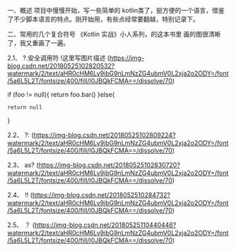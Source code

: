 一、概述
项目中慢慢开始，写一些简单的 kotlin类了，挺方便的一个语言，借鉴了不少脚本语言的特点。刚开始用，有些点经常要翻越，特别记录下。

二、常用的几个复合符号
《Kotlin 实战》小人系列，的这本书里 画的图很清晰了，我又重画了一遍。

2.1、 ?.安全调用符
!这里写图片描述
(https://img-blog.csdn.net/20180525102820532?watermark/2/text/aHR0cHM6Ly9ibG9nLmNzZG4ubmV0L2xja2o2ODY=/font/5a6L5L2T/fontsize/400/fill/I0JBQkFCMA==/dissolve/70)

if (foo != null){
    return foo.bar()
}else{

    return null
}

2.2、 ?:
(https://img-blog.csdn.net/20180525102809224?watermark/2/text/aHR0cHM6Ly9ibG9nLmNzZG4ubmV0L2xja2o2ODY=/font/5a6L5L2T/fontsize/400/fill/I0JBQkFCMA==/dissolve/70)

2.3、 as?
(https://img-blog.csdn.net/20180525102830720?watermark/2/text/aHR0cHM6Ly9ibG9nLmNzZG4ubmV0L2xja2o2ODY=/font/5a6L5L2T/fontsize/400/fill/I0JBQkFCMA==/dissolve/70)

2.4、 !!
(https://img-blog.csdn.net/2018052510284732?watermark/2/text/aHR0cHM6Ly9ibG9nLmNzZG4ubmV0L2xja2o2ODY=/font/5a6L5L2T/fontsize/400/fill/I0JBQkFCMA==/dissolve/70)

2.5、 ？
(https://img-blog.csdn.net/20180525110440446?watermark/2/text/aHR0cHM6Ly9ibG9nLmNzZG4ubmV0L2xja2o2ODY=/font/5a6L5L2T/fontsize/400/fill/I0JBQkFCMA==/dissolve/70)